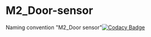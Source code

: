 # M2_Door-sensor
Naming convention "M2_Door sensor"[![Codacy Badge](https://app.codacy.com/project/badge/Grade/9494fb10ea264dbbad24dcd7988105bb)](https://www.codacy.com/gh/butulnawazz/M2_Door-opening-system/dashboard?utm_source=github.com&amp;utm_medium=referral&amp;utm_content=butulnawazz/M2_Door-opening-system&amp;utm_campaign=Badge_Grade)
